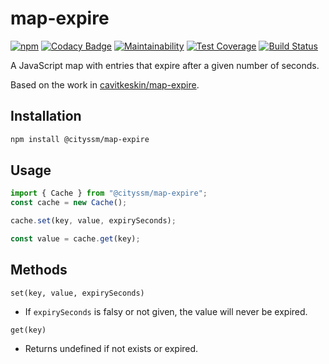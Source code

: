 # map-expire

[![npm](https://badgen.net/npm/v/@cityssm/map-expire)](https://www.npmjs.com/package/@cityssm/map-expire)
[![Codacy Badge](https://api.codacy.com/project/badge/Grade/cf6937317a1544c08dcddbf7e5a1a944)](https://app.codacy.com/gh/cityssm/map-expire?utm_source=github.com&utm_medium=referral&utm_content=cityssm/map-expire&utm_campaign=Badge_Grade_Dashboard)
[![Maintainability](https://api.codeclimate.com/v1/badges/cbc3e8116e8049ceb7b0/maintainability)](https://codeclimate.com/github/cityssm/map-expire/maintainability)
[![Test Coverage](https://api.codeclimate.com/v1/badges/cbc3e8116e8049ceb7b0/test_coverage)](https://codeclimate.com/github/cityssm/map-expire/test_coverage)
[![Build Status](https://travis-ci.com/dangowans/map-expire.svg?branch=master)](https://travis-ci.com/dangowans/map-expire)

A JavaScript map with entries that expire after a given number of seconds.

Based on the work in
[cavitkeskin/map-expire](https://github.com/cavitkeskin/map-expire).

## Installation

```bash
npm install @cityssm/map-expire
```

## Usage

```javascript
import { Cache } from "@cityssm/map-expire";
const cache = new Cache();

cache.set(key, value, expirySeconds);

const value = cache.get(key);
```

## Methods

`set(key, value, expirySeconds)`

-   If `expirySeconds` is falsy or not given, the value will never be expired.

`get(key)`

-   Returns undefined if not exists or expired.
